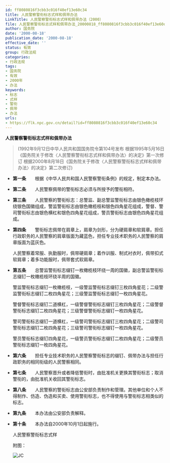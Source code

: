 ```yaml
---
id: ff8080816f3cbb3c016f40ef13e60c34
title: 人民警察警衔标志式样和佩带办法
LinkTitle: 人民警察警衔标志式样和佩带办法（2000）
file: 人民警察警衔标志式样和佩带办法_20000818_ff8080816f3cbb3c016f40ef13e60c34.docx
author: 国务院
date: '2000-08-18'
publication_date: '2000-08-18'
effective_date: ''
status: 有效
group: 行政法规
categories:
- 行政法规
tags:
- 国务院
- 有效
- 2000年
- 办法
keywords:
- 标志
- 式样
- 警衔
- 佩带
- 办法
urls:
- https://flk.npc.gov.cn/detail?id=ff8080816f3cbb3c016f40ef13e60c34
---
```


**人民警察警衔标志式样和佩带办法**

> (1992年9月12日中华人民共和国国务院令第104号发布 根据1995年5月16日《国务院关于修改〈人民警察警衔标志式样和佩带办法〉的决定》第一次修订 根据2000年8月18日《国务院关于修改〈人民警察警衔标志式样和佩带办法〉的决定》第二次修订)

- **第一条**　　根据《中华人民共和国人民警察警衔条例》的规定，制定本办法。

- **第二条**　　人民警察佩带的警衔标志必须与所授予的警衔相符。

- **第三条**　　人民警察的警衔标志：总警监、副总警监警衔标志由银色橄榄枝环绕银色国徽组成，警监警衔标志由银色橄榄枝和银色四角星花组成，警督、警司警衔标志由银色横杠和银色四角星花组成，警员警衔标志由银色四角星花组成。

- **第四条**　　警衔标志佩带在肩章上，肩章为剑形，分为硬肩章和软肩章。担任行政职务的人民警察的肩章版面为藏蓝色，担任专业技术职务的人民警察的肩章版面为蓝灰色。

  人民警察着常服、执勤服时，佩带硬肩章；着作训服、制式衬衣时，佩带扣式软肩章；着多功能服时，佩带套式软肩章。

- **第五条**　　总警监警衔标志缀钉一枚橄榄枝环绕一周的国徽，副总警监警衔标志缀钉一枚橄榄枝环绕半周的国徽。

  警监警衔标志缀钉一枚橄榄枝，一级警监警衔标志缀钉三枚四角星花；二级警监警衔标志缀钉二枚四角星花；三级警监警衔标志缀钉一枚四角星花。

  警督警衔标志缀钉二道横杠，一级警督警衔标志缀钉三枚四角星花；二级警督警衔标志缀钉二枚四角星花；三级警督警衔标志缀钉一枚四角星花。

  警司警衔标志缀钉一道横杠，一级警司警衔标志缀钉三枚四角星花；二级警司警衔标志缀钉二枚四角星花；三级警司警衔标志缀钉一枚四角星花。

  警员警衔标志缀钉四角星花，一级警员警衔标志缀钉二枚四角星花；二级警员警衔标志缀钉一枚四角星花。

- **第六条**　　担任专业技术职务的人民警察警衔标志的缀钉、佩带办法与担任行政职务的相同衔级的人民警察相同。

- **第七条**　　人民警察晋升或者降低警衔时，由批准机关更换其警衔标志；取消警衔的，由批准机关收回其警衔标志。

- **第八条**　　人民警察的警衔标志由公安部负责制作和管理。其他单位和个人不得制作、仿造、伪造和买卖、使用警衔标志，也不得使用与警衔标志相类似的标志。

- **第九条**　　本办法由公安部负责解释。

- **第十条**　　本办法自2000年10月1日起施行。

  人民警察警衔标志式样

  附图：

  ![JC](../images/ff8080816f3cbb3c016f40ef13e60c34/image_01.png)
